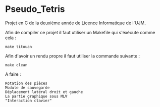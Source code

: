 # Pseudo_Tetris
Projet en C de la deuxième année de Licence Informatique de l'UJM.

Afin de compiler ce projet il faut utiliser un Makefile qui s'éxécute comme cela :

    make titouan

Afin d'avoir un rendu propre il faut utiliser la commande suivante :
    
    make clean

A faire :

    Rotation des pièces
    Module de sauvegarde
    Déplacement latéral droit et gauche
    La partie graphique sous MLV
    "Interaction clavier"
    
